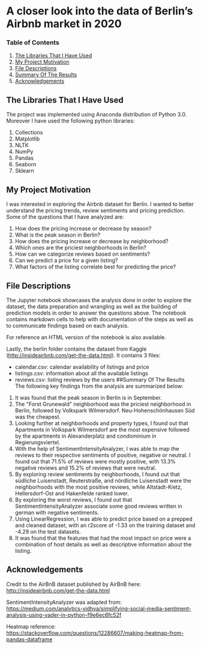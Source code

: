 # A closer look into the data of Berlin’s Airbnb market in 2020


### Table of Contents

1. [The Libraries That I Have Used](#libraries)
2. [My Project Motivation](#motivation)
3. [File Descriptions](#files)
4. [Summary Of The Results](#results)
5. [Acknowledgements](#acknowledgements)

## The Libraries That I Have Used <a name="libraries"></a>

The project was implemented using Anaconda distribution of Python 3.0. Moreover I have used the following python libraries:

1. Collections
2. Matplotlib
3. NLTK
4. NumPy
5. Pandas
6. Seaborn
7. Sklearn

## My Project Motivation<a name="motivation"></a>

I was interested in exploring the Airbnb dataset for Berlin. I wanted to better understand the pricing trends, review sentiments and pricing prediction. Some of the questions that I have analyzed are:

1. How does the pricing increase or decrease by season?
2. What is the peak season in Berlin?
3. How does the pricing increase or decrease by neighborhood?
4. Which ones are the priciest neighborhoods in Berlin?
5. How can we categorize reviews based on sentiments?
6. Can we predict a price for a given listing?
7. What factors of the listing correlate best for predicting the price?


## File Descriptions <a name="files"></a>

The Jupyter notebook showcases the analysis done in order to explore the dataset, the data preparation and wrangling as well as the building of prediction models in order to answer the questions above. The notebook contains markdown cells to help with documentation of the steps as well as to communicate findings based on each analysis.

For reference an HTML version of the notebook is also available.

Lastly, the berlin folder contains the dataset from Kaggle (http://insideairbnb.com/get-the-data.html).
It contains 3 files:
- calendar.csv: calendar availability of listings and price
- listings.csv: information about all the available listings
- reviews.csv: listing reviews by the users
##Summary Of The Results <a name="results"></a>
The following key findings from the analysis are summarized below:

1. It was found that the peak season in Berlin is in September.
2. The "Forst Grunewald" neighborhood was the priciest neighborhood in Berlin, followed by Volkspark Wilmersdorf. Neu-Hohenschönhausen Süd was the cheapest.
3. Looking further at neighborhoods and property types, I found out that Apartments in Volkspark Wilmersdorf are the most expensive followed by the apartments in Alexanderplatz and condominium in Regierungsviertel.
4. With the help of SentimentIntensityAnalyzer, I was able to map the reviews to their respective sentiments of positive, negative or neutral. I found out that 71.5% of reviews were mostly positive, with 13.3% negative reviews and 15.2% of reviews that were neutral.
5. By exploring review sentiments by neighborhoods, I found out that südliche Luisenstadt, Reuterstraße, and nördliche Luisenstadt were the neighborhoods with the most positive reviews, while Altstadt-Kietz, Hellersdorf-Ost and Hakenfelde ranked lower.
6. By exploring the worst reviews, I found out that SentimentIntensityAnalyzer associate some good reviews written in german with negative sentiments.
7. Using LinearRegression, I was able to predict price based on a prepped and cleaned dataset, with an r2score of -1.33 on the training dataset and -4.29  on the test datasets.
8. It was found that the features that had the most impact on price were a combination of host details as well as descriptive information about the listing.

## Acknowledgements<a name="acknowledgements"></a>

Credit to the AirBnB dataset published by AirBnB here: http://insideairbnb.com/get-the-data.html

SentimentIntensityAnalyzer was adapted from: https://medium.com/analytics-vidhya/simplifying-social-media-sentiment-analysis-using-vader-in-python-f9e6ec6fc52f

Heatmap reference: https://stackoverflow.com/questions/12286607/making-heatmap-from-pandas-dataframe
